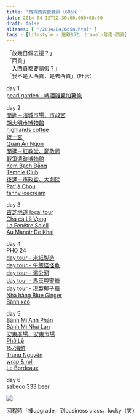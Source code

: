 ```yaml
---
title: '西貢西貢食食貢（6D5N）'
date: 2014-04-12T12:30:00.000+08:00
draft: false
aliases: [ "/2014/04/6d5n.html" ]
tags : [lifestyle - 逃離852, travel-越南-西貢]
---
```


「放幾日假去邊？」  
「西貢」  
「入西貢都要請假？」  
「我不是入西貢，是去西貢」（吐舌）  
  
day 1  
[pearl garden - 啤酒雞翼加薯條](https://hidie.net/saigon1/)  
  
day 2  
[閒逛－濱城市場、市政宮](https://hidie.net/saigon2a/)  
[胡志明市博物館](https://hidie.net/saigon2b/)  
[highlands coffee](https://hidie.net/saigon2c/)  
[統一宮](https://hidie.net/saigon2d/)  
[Quán Ăn Ngon](https://hidie.net/saigon2e/)  
[閒逛－紅教堂、郵政局](https://hidie.net/saigon2f/)  
[戰爭遺跡博物館](https://hidie.net/saigon2g/)  
[Kem Bạch Đằng](https://hidie.net/saigon2h/)  
[Temple Club](https://hidie.net/saigon2i/)  
[夜逛－市政宮、大劇院](https://hidie.net/saigon2j/)  
[Pat‘ à Chou](https://hidie.net/saigon2k/)  
[fanny icecream](https://hidie.net/saigon2l/)  
  
day 3  
[古芝地道 local tour](https://hidie.net/saigon3a/)  
[Chả cá Lã Vọng](https://hidie.net/saigon3b/)  
[La Fenêtre Soleil](https://hidie.net/saigon3c/)  
[Au Manoir De Khai](https://hidie.net/saigon3d/)  
  
day 4  
[PHO 24](https://hidie.net/saigon4a/)  
[day tour - 米紙製造](https://hidie.net/saigon4b/)  
[day tour - 午飯怪怪魚](https://hidie.net/saigon4c/)  
[day tour - 湄公河](https://hidie.net/saigon4d/)  
[day tour - 馬車與蜜糖](https://hidie.net/saigon4e/)  
[day tour - 現製椰子糖](https://hidie.net/saigon4f/)  
[Nhà hàng Blue Ginger](https://hidie.net/saigon4g/)  
[Bánh xèo](https://hidie.net/saigon4h/)  
  
day 5  
[Bánh Mì Anh Phán](https://hidie.net/saigon5a/)  
[Bánh Mì Như Lan](https://hidie.net/saigon5b/)  
[安東廣場、安東市場](https://hidie.net/saigon5c/)  
[Phở Lệ](https://hidie.net/saigon5d/)  
[157海鮮](https://hidie.net/saigon5e/)  
[Trung Nguyên](https://hidie.net/saigon5f/)  
[wrap & roll](https://hidie.net/saigon5g/)  
[Le Bordeaux](https://hidie.net/saigon5h/)  
  
day 6  
[sabeco 333 beer](https://hidie.net/saigon6/)  
  
  
  

![](/images/saigon6d5n.jpg)

回程時「被upgrade」到business class，lucky（笑）
